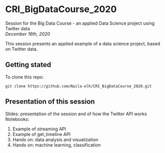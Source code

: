# CRI_BigDataCourse_2020  
Session for the Big Data Course - an applied Data Science project using Twitter data  
*December 16th, 2020*

This session presents an applied example of a data science project, based on Twitter data.  

## Getting stated   
To clone this repo:  
```
git clone https://github.com/Naila-elh/CRI_BigDataCourse_2020.git
```

## Presentation of this session  
Slides: presentation of the session and of how the Twitter API works  
Notebooks:  
1. Example of streaming API  
2. Example of get_timeline API  
3. Hands on: data analysis and visualization  
4. Hands on: machine learning, classification

